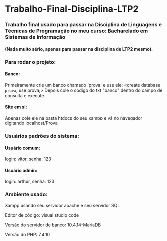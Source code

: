 # Trabalho-Final-Disciplina-LTP2

### Trabalho final usado para passar na Disciplina de Linguagens e Técnicas de Programação no meu curso: Bacharelado em Sistemas de Informação
#### (Nada muito sério, apenas para passar na disciplina de LTP2 mesmo).

### Para rodar o projeto: 
#### Banco:
Primeiramente crie um banco chamado 'prova' e use ele:
<create database `prova`; use prova;>
Depois cole o codigo do txt "banco" dentro do campo de consulta e execute.

#### Site em si:
Apenas cole ele na pasta htdocs do seu xampp e vá no navegador digitando localhost/Prova


### Usuários padrões do sistema:
#### Usuário comum:
login: vitor, senha: 123

#### Usuário admin:
login: arthur, senha: 123



### Ambiente usado:
Xampp usando seu servidor apache e seu servidor SQL

Editor de código: visual studio code 

Versão do servidor de banco: 10.4.14-MariaDB

Versão do PHP: 7.4.10
